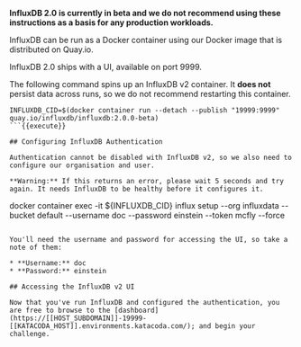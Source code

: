 **InfluxDB 2.0 is currently in beta and we do not recommend using these instructions as a basis for any production workloads.**

InfluxDB can be run as a Docker container using our Docker image that is distributed on Quay.io.

InfluxDB 2.0 ships with a UI, available on port 9999.

The following command spins up an InfluxDB v2 container. It **does not** persist data across runs, so we do not recommend restarting this container.

```
INFLUXDB_CID=$(docker container run --detach --publish "19999:9999" quay.io/influxdb/influxdb:2.0.0-beta)
```{{execute}}

## Configuring InfluxDB Authentication

Authentication cannot be disabled with InfluxDB v2, so we also need to configure our organisation and user.

**Warning:** If this returns an error, please wait 5 seconds and try again. It needs InfluxDB to be healthy before it configures it.

```
docker container exec -it ${INFLUXDB_CID} influx setup --org influxdata --bucket default --username doc --password einstein --token mcfly --force
```{{execute}}

You'll need the username and password for accessing the UI, so take a note of them:

* **Username:** doc
* **Password:** einstein

## Accessing the InfluxDB v2 UI

Now that you've run InfluxDB and configured the authentication, you are free to browse to the [dashboard](https://[[HOST_SUBDOMAIN]]-19999-[[KATACODA_HOST]].environments.katacoda.com/); and begin your challenge.
